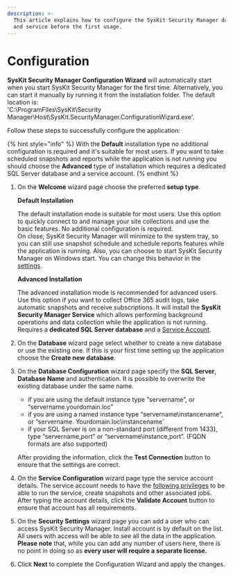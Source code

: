 ```yaml
---
description: >-
  This article explains how to configure the SysKit Security Manager database
  and service before the first usage.
---
```


# Configuration

**SysKit Security Manager Configuration Wizard** will automatically start when you start SysKit Security Manager for the first time. Alternatively, you can start it manually by running it from the installation folder. The default location is:  
'C:\ProgramFiles\SysKit\Security Manager\Host\SysKit.SecurityManager.ConfigurationWizard.exe'.

Follow these steps to successfully configure the application:

{% hint style="info" %} With the **Default** installation type no additional configuration is required and it's suitable for most users. If you want to take scheduled snapshots and reports while the application is not running you should choose the **Advanced** type of installation which requires a dedicated SQL Server database and a service account.
{% endhint %}

1. On the **Welcome** wizard page choose the preferred **setup type**.

   **Default Installation**

   The default installation mode is suitable for most users. Use this option to quickly connect to and manage your site collections and use the basic features. No additional configuration is required.   
   On close, SysKit Security Manager will minimize to the system tray, so you can still use snapshot schedule and schedule reports features while the application is running. Also, you can choose to start SysKit Security Manager on Windows start. You can change this behavior in the[ settings](../get-to-know-security-manager/settings-screen.md#general-settings).

   **Advanced Installation**

   The advanced installation mode is recommended for advanced users. Use this option if you want to collect Office 365 audit logs, take automatic snapshots and receive subscriptions. It will install the **SysKit Security Manager Service** which allows performing background operations and data collection while the application is not running. Requires a **dedicated SQL Server database** and a [Service Account](../requirements/user-permissions-requirements.md#service-account-permissions).

2. On the **Database** wizard page select whether to create a new database or use the existing one. If this is your first time setting up the application choose the **Create new database**. 
3. On the **Database Configuration** wizard page specify the **SQL Server**, **Database Name** and authentication. It is possible to overwrite the existing database under the same name.
   + if you are using the default instance type “servername”, or “servername.yourdomain.loc”
   + if you are using a named instance type “servername\instancename”, or “servername. Yourdomain.loc\instancenameˇ 
   + if your SQL Server is on a non-standard port \(different from 1433\), type “servername,port” or “servername\instance,port”. \(FQDN formats are also supported\)  

    After providing the information, click the **Test Connection** button to ensure that the settings are correct.

4. On the **Service Configuration** wizard page type the service account details. The service account needs to have the [following privileges](requirements/user-permissions-requirements.md#service-account-permissions) to be able to run the service, create snapshots and other associated jobs. After typing the account details, click the **Validate Account** button to ensure that account has all requirements.
5. On the **Security Settings** wizard page you can add a user who can access SysKit Security Manager. Install account is by default on the list. All users with access will be able to see all the data in the application. **Please note** that, while you can add any number of users here, there is no point in doing so as **every user will require a separate license.** 
6. Click **Next** to complete the Configuration Wizard and apply the changes.

